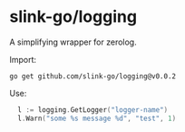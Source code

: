 # slink-go/logging
A simplifying wrapper for zerolog.

Import:
```shell
go get github.com/slink-go/logging@v0.0.2
```
Use:
```go
  l := logging.GetLogger("logger-name")
  l.Warn("some %s message %d", "test", 1)
```
